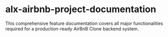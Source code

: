 # alx-airbnb-project-documentation
This comprehensive feature documentation covers all major functionalities required for a production-ready AirBnB Clone backend system.
